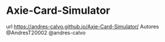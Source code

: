 # Axie-Card-Simulator
url https://andres-calvo.github.io/Axie-Card-Simulator/
Autores
@AndresT20002
@andres-calvo
